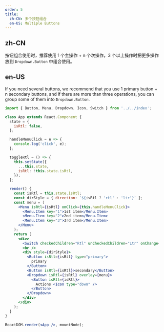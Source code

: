 ```yaml
---
order: 5
title:
  zh-CN: 多个按钮组合
  en-US: Multiple Buttons
---
```


## zh-CN

按钮组合使用时，推荐使用 1 个主操作 + n 个次操作，3 个以上操作时把更多操作放到 `Dropdown.Button` 中组合使用。

## en-US

If you need several buttons, we recommend that you use 1 primary button + n secondary buttons, and if there are more than three operations, you can group some of them into `Dropdown.Button`.

```jsx
import { Button, Menu, Dropdown, Icon, Switch } from '../../index';

class App extends React.Component {
  state = {
    isRtl: false,
  };

  handleMenuClick = e => {
    console.log('click', e);
  };

  toggleRtl = () => {
    this.setState({
      ...this.state,
      isRtl: !this.state.isRtl,
    });
  };

  render() {
    const isRtl = this.state.isRtl;
    const dirStyle = { direction: `${isRtl ? 'rtl' : 'ltr'}` };
    const menu = (
      <Menu isRtl={isRtl} onClick={this.handleMenuClick}>
        <Menu.Item key="1">1st item</Menu.Item>
        <Menu.Item key="2">2nd item</Menu.Item>
        <Menu.Item key="3">3rd item</Menu.Item>
      </Menu>
    );
    return (
      <div>
        <Switch checkedChildren="Rtl" unCheckedChildren="Ltr" onChange={this.toggleRtl} />
        <br />
        <div style={dirStyle}>
          <Button isRtl={isRtl} type="primary">
            primary
          </Button>
          <Button isRtl={isRtl}>secondary</Button>
          <Dropdown isRtl={isRtl} overlay={menu}>
            <Button isRtl={isRtl}>
              Actions <Icon type="down" />
            </Button>
          </Dropdown>
        </div>
      </div>
    );
  }
}

ReactDOM.render(<App />, mountNode);
```
